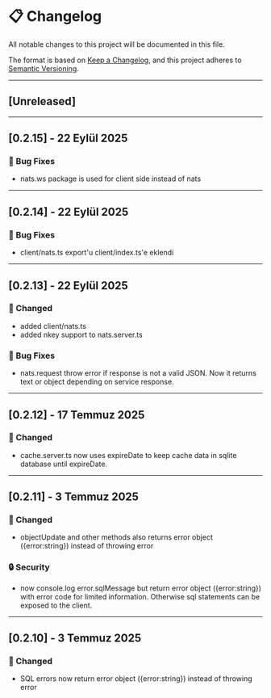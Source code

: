 # 📋 Changelog

All notable changes to this project will be documented in this file.

The format is based on [Keep a Changelog](https://keepachangelog.com/en/1.0.0/),
and this project adheres to [Semantic Versioning](https://semver.org/spec/v2.0.0.html).

---

## [Unreleased]

---

## [0.2.15] - 22 Eylül 2025

### 🐛 Bug Fixes

- nats.ws package is used for client side instead of nats

---

## [0.2.14] - 22 Eylül 2025

### 🐛 Bug Fixes

- client/nats.ts export'u client/index.ts'e eklendi

---

## [0.2.13] - 22 Eylül 2025

### 🔄 Changed

- added client/nats.ts
- added nkey support to nats.server.ts

### 🐛 Bug Fixes

- nats.request throw error if response is not a valid JSON. Now it returns text or object depending on service response.

---

## [0.2.12] - 17 Temmuz 2025

### 🔄 Changed

- cache.server.ts now uses expireDate to keep cache data in sqlite database until expireDate.

---

## [0.2.11] - 3 Temmuz 2025

### 🔄 Changed

- objectUpdate and other methods also returns error object ({error:string}) instead of throwing error

### 🔒 Security

- now console.log error.sqlMessage but return error object ({error:string}) with error code for limited information. Otherwise sql statements can be exposed to the client.

---

## [0.2.10] - 3 Temmuz 2025

### 🔄 Changed

- SQL errors now return error object ({error:string}) instead of throwing error
